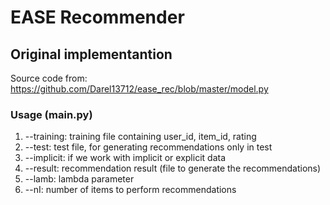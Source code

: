 # EASE Recommender

## Original implementantion

Source code from: https://github.com/Darel13712/ease_rec/blob/master/model.py


### Usage (main.py)

1. --training: training file containing user_id, item_id, rating
2. --test: test file, for generating recommendations only in test
3. --implicit: if we work with implicit or explicit data
4. --result: recommendation result (file to generate the recommendations)
5. --lamb: lambda parameter
6. --nI: number of items to perform recommendations